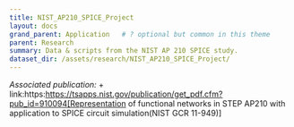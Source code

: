 ```yaml
---
title: NIST_AP210_SPICE_Project
layout: docs
grand_parent: Application   # ? optional but common in this theme
parent: Research
summary: Data & scripts from the NIST AP 210 SPICE study.
dataset_dir: /assets/research/NIST_AP210_SPICE_Project/
---
```


*Associated publication:* +
link:https:https://tsapps.nist.gov/publication/get_pdf.cfm?pub_id=910094[Representation of functional networks in STEP AP210
with application to SPICE circuit simulation(NIST GCR 11-949)]
